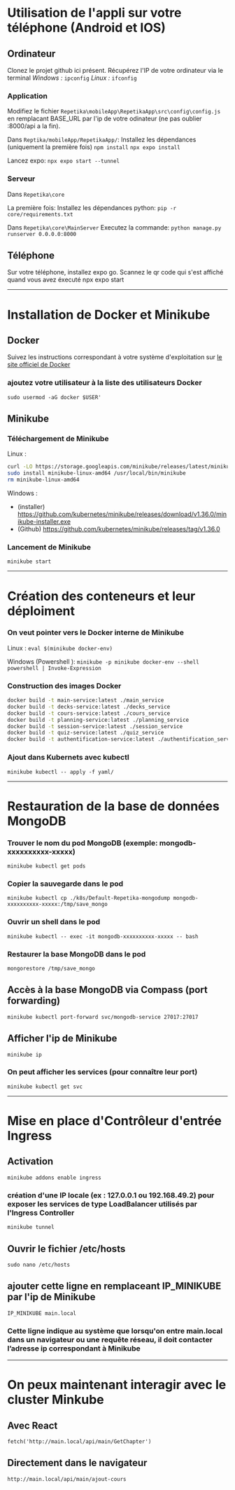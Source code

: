 # Utilisation de l'appli sur votre téléphone (Android et IOS)


## Ordinateur

Clonez le projet github ici présent.
Récupérez l'IP de votre ordinateur via le terminal
*Windows :*
```ipconfig```
*Linux :*
```ifconfig```
### Application

Modifiez le fichier 
```Repetika\mobileApp\RepetikaApp\src\config\config.js```
en remplacant BASE_URL par l'ip de votre odinateur (ne pas oublier :8000/api a la fin).

Dans ``` Reptika/mobileApp/RepetikaApp/ ```:
Installez les dépendances (uniquement la première fois)
```npm install```
```npx expo install```

Lancez expo:
```npx expo start --tunnel```

### Serveur
Dans ``` Repetika\core ```

La première fois:
Installez les dépendances python:
````pip -r core/requirements.txt````

Dans ``` Repetika\core\MainServer ```
Executez la commande:
``` python manage.py runserver 0.0.0.0:8000 ```


## Téléphone
Sur votre téléphone, installez expo go.
Scannez le qr code qui s'est affiché quand vous avez éxecuté npx expo start


---


# Installation de Docker et Minikube

## Docker
Suivez les instructions correspondant à votre système d'exploitation sur [le site officiel de Docker](https://www.docker.com/)

### ajoutez votre utilisateur à la liste des utilisateurs Docker 
``sudo usermod -aG docker $USER'``

## Minikube
### Téléchargement de Minikube
Linux :
```bash 
curl -LO https://storage.googleapis.com/minikube/releases/latest/minikube-linux-amd64
sudo install minikube-linux-amd64 /usr/local/bin/minikube
rm minikube-linux-amd64
```

Windows : 
- (installer) https://github.com/kubernetes/minikube/releases/download/v1.36.0/minikube-installer.exe
- (Github) https://github.com/kubernetes/minikube/releases/tag/v1.36.0

### Lancement de Minikube
``minikube start``


---



# Création des conteneurs et leur déploiment

### On veut pointer vers le Docker interne de Minikube
Linux : ``eval $(minikube docker-env)`` 

Windows (Powershell ): ``minikube -p minikube docker-env --shell powershell | Invoke-Expression``

### Construction des images Docker

```bash
docker build -t main-service:latest ./main_service
docker build -t decks-service:latest ./decks_service
docker build -t cours-service:latest ./cours_service
docker build -t planning-service:latest ./planning_service
docker build -t session-service:latest ./session_service
docker build -t quiz-service:latest ./quiz_service
docker build -t authentification-service:latest ./authentification_service
```

### Ajout dans Kubernets avec kubectl
``minikube kubectl -- apply -f yaml/ ``

---


# Restauration de la base de données MongoDB


### Trouver le nom du pod MongoDB (exemple: mongodb-xxxxxxxxxx-xxxxx)
``minikube kubectl get pods``

### Copier la sauvegarde dans le pod
``minikube kubectl cp ./k8s/Default-Repetika-mongodump mongodb-xxxxxxxxxx-xxxxx:/tmp/save_mongo``

### Ouvrir un shell dans le pod
``minikube kubectl -- exec -it mongodb-xxxxxxxxxx-xxxxx -- bash``

### Restaurer la base MongoDB dans le pod
``mongorestore /tmp/save_mongo``

## Accès à la base MongoDB via Compass (port forwarding)
``minikube kubectl port-forward svc/mongodb-service 27017:27017``

## Afficher l'ip de Minikube
``minikube ip``

### On peut afficher les services (pour connaître leur port)
``minikube kubectl get svc``

---


# Mise en place d'Contrôleur d'entrée Ingress

## Activation
``minikube addons enable ingress``

### création d'une IP locale (ex : 127.0.0.1 ou 192.168.49.2) pour exposer les services de type LoadBalancer utilisés par l'Ingress Controller
``minikube tunnel``

## Ouvrir le fichier /etc/hosts
``sudo nano /etc/hosts``

## ajouter cette ligne en remplaceant IP_MINIKUBE par l'ip de Minikube
``IP_MINIKUBE main.local``

### Cette ligne indique au système que lorsqu'on entre main.local dans un navigateur ou une requête réseau, il doit contacter l’adresse ip correspondant à Minikube

---


# On peux maintenant interagir avec le cluster Minkube

## Avec React

``fetch('http://main.local/api/main/GetChapter')``

## Directement dans le navigateur

``http://main.local/api/main/ajout-cours``
